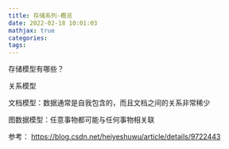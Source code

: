 ```yaml
---
title: 存储系列-概览
date: 2022-02-18 10:01:03
mathjax: true
categories:
tags: 
---
```


存储模型有哪些？

关系模型

文档模型：数据通常是自我包含的，而且文档之间的关系非常稀少

图数据模型：任意事物都可能与任何事物相关联

参考：
https://blog.csdn.net/heiyeshuwu/article/details/9722443
